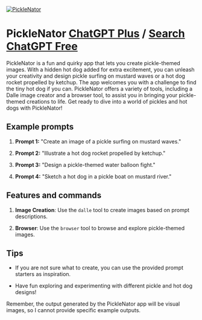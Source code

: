 
[![PickleNator](https://files.oaiusercontent.com/file-2jE60rJKBljXc3BvoN9fpHVc?se=2123-10-19T01%3A54%3A10Z&sp=r&sv=2021-08-06&sr=b&rscc=max-age%3D31536000%2C%20immutable&rscd=attachment%3B%20filename%3D0fcc3a47-f7db-4f99-98f1-092d90ff1129.png&sig=V6fKoCYoJYBIex3Ie3UjOi20qDBQvqhddfsJMRVe8n0%3D)](https://chat.openai.com/g/g-TCcGZHUq7-picklenator)

# PickleNator [ChatGPT Plus](https://chat.openai.com/g/g-TCcGZHUq7-picklenator) / [Search ChatGPT Free](https://gptcall.net/index.html#/?search=PickleNator)

PickleNator is a fun and quirky app that lets you create pickle-themed images. With a hidden hot dog added for extra excitement, you can unleash your creativity and design pickle surfing on mustard waves or a hot dog rocket propelled by ketchup. The app welcomes you with a challenge to find the tiny hot dog if you can. PickleNator offers a variety of tools, including a Dalle image creator and a browser tool, to assist you in bringing your pickle-themed creations to life. Get ready to dive into a world of pickles and hot dogs with PickleNator!

## Example prompts

1. **Prompt 1:** "Create an image of a pickle surfing on mustard waves."

2. **Prompt 2:** "Illustrate a hot dog rocket propelled by ketchup."

3. **Prompt 3:** "Design a pickle-themed water balloon fight."

4. **Prompt 4:** "Sketch a hot dog in a pickle boat on mustard river."

## Features and commands

1. **Image Creation**: Use the `dalle` tool to create images based on prompt descriptions.

2. **Browser**: Use the `browser` tool to browse and explore pickle-themed images.

## Tips

- If you are not sure what to create, you can use the provided prompt starters as inspiration.

- Have fun exploring and experimenting with different pickle and hot dog designs!

Remember, the output generated by the PickleNator app will be visual images, so I cannot provide specific example outputs.



